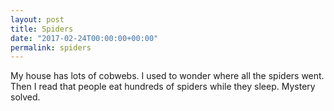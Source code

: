 ```yaml
---
layout: post
title: Spiders
date: "2017-02-24T00:00:00+00:00"
permalink: spiders
---
```


My house has lots of cobwebs. I used to wonder where all the spiders went. Then I read that people eat hundreds of spiders while they sleep. Mystery solved.
